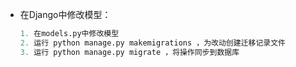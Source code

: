 * 在Django中修改模型：

  ```python
  1. 在models.py中修改模型
  2. 运行 python manage.py makemigrations ，为改动创建迁移记录文件
  3. 运行 python manage.py migrate ，将操作同步到数据库
  ```

  

